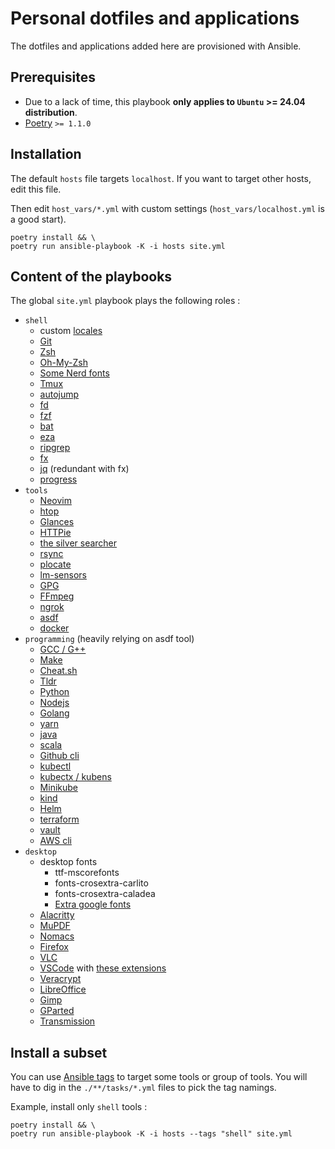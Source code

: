 # Personal dotfiles and applications

The dotfiles and applications added here are provisioned with Ansible.

## Prerequisites

- Due to a lack of time, this playbook **only applies to `Ubuntu` >= 24.04 distribution**.
- [Poetry](https://github.com/python-poetry/poetry) `>= 1.1.0`

## Installation

The default `hosts` file targets `localhost`. If you want to target
other hosts, edit this file.

Then edit `host_vars/*.yml` with custom settings
(`host_vars/localhost.yml` is a good start).

```shell
poetry install && \
poetry run ansible-playbook -K -i hosts site.yml
```

## Content of the playbooks

The global `site.yml` playbook plays the following roles :

- `shell`
  - custom [locales](https://linux.die.net/man/1/locale)
  - [Git](https://git-scm.com/)
  - [Zsh](https://www.zsh.org)
  - [Oh-My-Zsh](https://github.com/ohmyzsh/ohmyzsh)
  - [Some Nerd fonts](https://github.com/ryanoasis/nerd-fonts)
  - [Tmux](https://leanpub.com/the-tao-of-tmux/read)
  - [autojump](https://github.com/wting/autojump)
  - [fd](https://github.com/sharkdp/fd)
  - [fzf](https://github.com/junegunn/fzf)
  - [bat](https://github.com/sharkdp/bat)
  - [eza](https://github.com/eza-community/eza)
  - [ripgrep](https://github.com/BurntSushi/ripgrep)
  - [fx](https://github.com/antonmedv/fx)
  - [jq](https://github.com/stedolan/jq) (redundant with fx)
  - [progress](https://github.com/Xfennec/progress)
- `tools`
  - [Neovim](https://github.com/neovim/neovim)
  - [htop](https://github.com/htop-dev/htop)
  - [Glances](https://github.com/nicolargo/glances)
  - [HTTPie](https://github.com/httpie/httpie)
  - [the silver searcher](https://github.com/ggreer/the_silver_searcher)
  - [rsync](https://rsync.samba.org)
  - [plocate](hhttps://plocate.sesse.net/)
  - [lm-sensors](https://github.com/lm-sensors/lm-sensors)
  - [GPG](https://gnupg.org/gph/en/manual.html)
  - [FFmpeg](https://ffmpeg.org/ffmpeg.html)
  - [ngrok](https://ngrok.com)
  - [asdf](https://asdf-vm.com)
  - [docker](https://docs.docker.com/engine/)
- `programming` (heavily relying on asdf tool)
  - [GCC / G++](https://gcc.gnu.org/)
  - [Make](https://linux.die.net/man/1/make)
  - [Cheat.sh](https://github.com/chubin/cheat.sh)
  - [Tldr](https://github.com/tldr-pages/tldr)
  - [Python](https://www.python.org)
  - [Nodejs](https://nodejs.org/en/)
  - [Golang](https://golang.org/)
  - [yarn](https://yarnpkg.com/)
  - [java](https://www.java.com/fr/)
  - [scala](https://scala-lang.org/)
  - [Github cli](https://cli.github.com/)
  - [kubectl](https://kubernetes.io/docs/reference/kubectl)
  - [kubectx / kubens](https://github.com/ahmetb/kubectx#manual)
  - [Minikube](https://github.com/kubernetes/minikube)
  - [kind](https://github.com/kubernetes-sigs/kind)
  - [Helm](https://github.com/helm/helm)
  - [terraform](https://www.terraform.io/docs/cli/index.html)
  - [vault](https://www.vaultproject.io/docs/commands)
  - [AWS cli](https://aws.amazon.com/fr/cli/)
- `desktop`
  - desktop fonts
    - ttf-mscorefonts
    - fonts-crosextra-carlito
    - fonts-crosextra-caladea
    - [Extra google fonts](roles/desktop_fonts/files)
  - [Alacritty](https://github.com/alacritty/alacritty)
  - [MuPDF](https://mupdf.com/)
  - [Nomacs](https://nomacs.org/)
  - [Firefox](https://www.mozilla.org/fr/firefox/new/)
  - [VLC](https://www.videolan.org/vlc/)
  - [VSCode](https://code.visualstudio.com/) with [these extensions](host_vars/localhost.yml)
  - [Veracrypt](https://github.com/veracrypt/VeraCrypt)
  - [LibreOffice](https://www.libreoffice.org/)
  - [Gimp](https://www.gimp.org/)
  - [GParted](https://gparted.org/)
  - [Transmission](https://transmissionbt.com/)

## Install a subset

You can use [Ansible tags](https://docs.ansible.com/ansible/latest/user_guide/playbooks_tags.html#selecting-or-skipping-tags-when-you-run-a-playbook)
to target some tools or group of tools. You will have to dig in the
`./**/tasks/*.yml` files to pick the tag namings.

Example, install only `shell` tools :

```shell
poetry install && \
poetry run ansible-playbook -K -i hosts --tags "shell" site.yml
```
